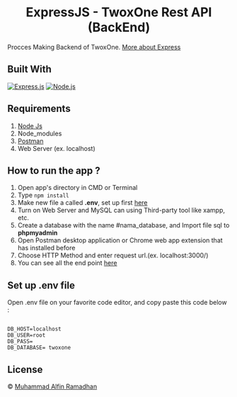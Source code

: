 <h1 align="center">ExpressJS - TwoxOne Rest API (BackEnd)</h1>

Procces Making Backend of TwoxOne. [More about Express](https://en.wikipedia.org/wiki/Express.js)

## Built With

[![Express.js](https://img.shields.io/badge/Express.js-4.x-orange.svg?style=rounded-square)](https://expressjs.com/en/starter/installing.html)
[![Node.js](https://img.shields.io/badge/Node.js-v.12.13-green.svg?style=rounded-square)](https://nodejs.org/)

## Requirements

1. <a href="https://nodejs.org/en/download/">Node Js</a>
2. Node_modules
3. <a href="https://www.getpostman.com/">Postman</a>
4. Web Server (ex. localhost)

## How to run the app ?

1. Open app's directory in CMD or Terminal
2. Type `npm install`
3. Make new file a called **.env**, set up first [here](#set-up-env-file)
4. Turn on Web Server and MySQL can using Third-party tool like xampp, etc.
5. Create a database with the name #nama_database, and Import file sql to **phpmyadmin**
6. Open Postman desktop application or Chrome web app extension that has installed before
7. Choose HTTP Method and enter request url.(ex. localhost:3000/)
8. You can see all the end point [here](https://web.postman.co/workspace/My-Workspace~2851628f-3750-4a48-8dc3-39b5f15ba292/documentation/14949975-77b1fc5c-ff48-49e5-b520-f1d99a758284)

## Set up .env file

Open .env file on your favorite code editor, and copy paste this code below :

```

DB_HOST=localhost
DB_USER=root
DB_PASS=
DB_DATABASE= twoxone

```

## License

© [Muhammad Alfin Ramadhan](https://github.com/doyzfin/)
